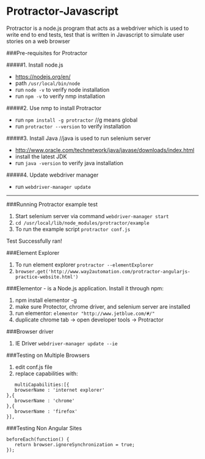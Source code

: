 # Protractor-Javascript
Protractor is a node.js program that acts as a webdriver which is used to write end to end tests, test that is written in Javascript to simulate user stories on a web browser

###Pre-requisites for Protractor 

#####1. Install node.js
- https://nodejs.org/en/
- path `/usr/local/bin/node`
- run `node -v` to verify node installation
- run `npm -v` to verify nmp installation

#####2. Use nmp to install Protractor
- run `npm install -g protractor`  //g means global
- run `protractor --version` to verify installation

#####3. Install Java  //java is used to run selenium server
- http://www.oracle.com/technetwork/java/javase/downloads/index.html
- install the latest JDK
- run `java -version` to verify java installation

#####4. Update webdriver manager
- run `webdriver-manager update`

----------------------------------------------------------------------------

###Running Protractor example test

1. Start selenium server via command `webdriver-manager start`
2. `cd /usr/local/lib/node_modules/protractor/example`
3. To run the example script `protractor conf.js` 

Test Successfully ran!

###Element Explorer

1. To run element explorer `protractor --elementExplorer`
2. `browser.get('http://www.way2automation.com/protractor-angularjs-practice-website.html')`

###Elementor - is a Node.js application. Install it through npm:
1. npm install elementor -g
2. make sure Protector, chrome driver, and selenium server are installed
3. run elementor: `elementor "http://www.jetblue.com/#/"`
4. duplicate chrome tab -> open developer tools -> Protractor

###Browser driver
1. IE Driver `webdriver-manager update --ie`

###Testing on Multiple Browsers

1. edit conf.js file
2. replace capabilities with:
```
   multiCapabilities:[{
   browserName : 'internet explorer'
},{
   browserName : 'chrome'
},{
   browserName : 'firefox'
}],
```

###Testing Non Angular Sites
```
beforeEach(function() {
   return browser.ignoreSynchronization = true;
});
```
